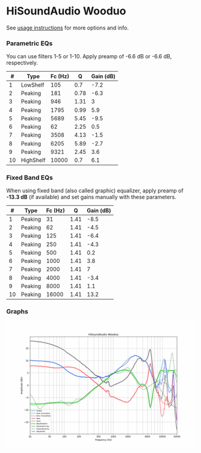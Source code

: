 # HiSoundAudio Wooduo
See [usage instructions](https://github.com/jaakkopasanen/AutoEq#usage) for more options and info.

### Parametric EQs
You can use filters 1-5 or 1-10. Apply preamp of -6.6 dB or -6.6 dB, respectively.

|   # | Type      |   Fc (Hz) |    Q |   Gain (dB) |
|-----|-----------|-----------|------|-------------|
|   1 | LowShelf  |       105 | 0.7  |        -7.2 |
|   2 | Peaking   |       181 | 0.78 |        -6.3 |
|   3 | Peaking   |       946 | 1.31 |         3   |
|   4 | Peaking   |      1795 | 0.99 |         5.9 |
|   5 | Peaking   |      5689 | 5.45 |        -9.5 |
|   6 | Peaking   |        62 | 2.25 |         0.5 |
|   7 | Peaking   |      3508 | 4.13 |        -1.5 |
|   8 | Peaking   |      6205 | 5.89 |        -2.7 |
|   9 | Peaking   |      9321 | 2.45 |         3.6 |
|  10 | HighShelf |     10000 | 0.7  |         6.1 |

### Fixed Band EQs
When using fixed band (also called graphic) equalizer, apply preamp of **-13.3 dB** (if available) and set gains manually with these parameters.

|   # | Type    |   Fc (Hz) |    Q |   Gain (dB) |
|-----|---------|-----------|------|-------------|
|   1 | Peaking |        31 | 1.41 |        -8.5 |
|   2 | Peaking |        62 | 1.41 |        -4.5 |
|   3 | Peaking |       125 | 1.41 |        -6.4 |
|   4 | Peaking |       250 | 1.41 |        -4.3 |
|   5 | Peaking |       500 | 1.41 |         0.2 |
|   6 | Peaking |      1000 | 1.41 |         3.8 |
|   7 | Peaking |      2000 | 1.41 |         7   |
|   8 | Peaking |      4000 | 1.41 |        -3.4 |
|   9 | Peaking |      8000 | 1.41 |         1.1 |
|  10 | Peaking |     16000 | 1.41 |        13.2 |

### Graphs
![](./HiSoundAudio%20Wooduo.png)
